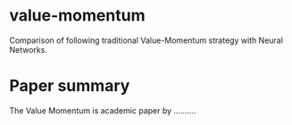 # value-momentum
Comparison of following traditional Value-Momentum strategy with Neural Networks.


# Paper summary

The Value Momentum is academic paper by ..........
